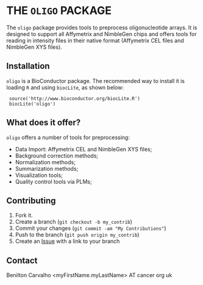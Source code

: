 THE `OLIGO` PACKAGE
===================

The `oligo` package provides tools to preprocess oligonucleotide
arrays. It is designed to support all Affymetrix and NimbleGen chips and
offers tools for reading in intensity files in their native format
(Affymetrix CEL files and NimbleGen XYS files).

Installation
------------

`oligo` is a BioConductor package. The recommended way to install it is
loading `R` and using `biocLite`, as shown below:

     source('http://www.bioconductor.org/biocLite.R')
     biocLite('oligo')

What does it offer?
-------------------

`oligo` offers a number of tools for preprocessing:

* Data Import: Affymetrix CEL and NimbleGen XYS files;
* Background correction methods;
* Normalization methods;
* Summarization methods;
* Visualization tools;
* Quality control tools via PLMs;

Contributing
------------

1. Fork it.
2. Create a branch (`git checkout -b my_contrib`)
3. Commit your changes (`git commit -am "My Contributions"`)
4. Push to the branch (`git push origin my_contrib`)
5. Create an [Issue][1] with a link to your branch

Contact
-------

Benilton Carvalho
<myFirstName.myLastName> AT cancer <dot> org <dot> uk

[1]: http://github.com/benilton/oligo/issues
